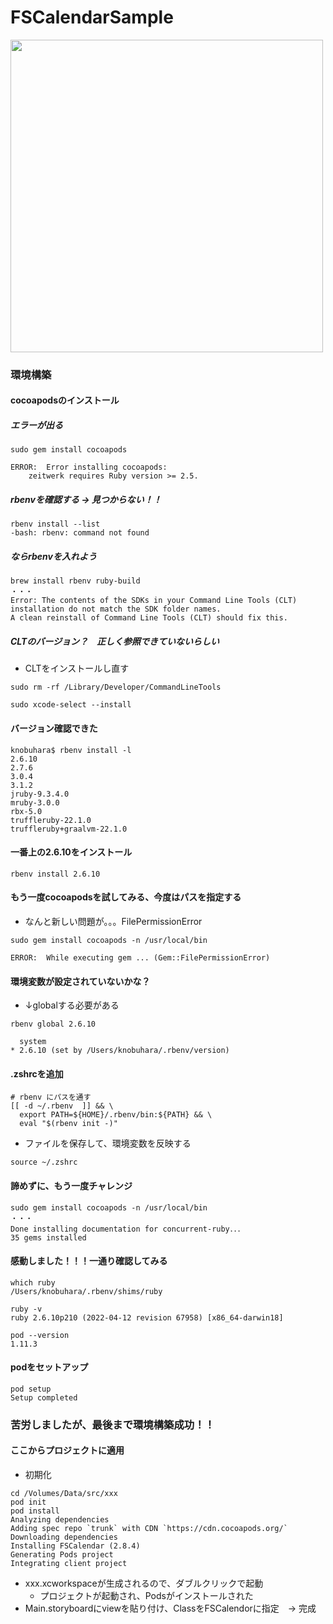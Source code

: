 # FSCalendarSample
  <img src="https://user-images.githubusercontent.com/88915966/172045688-86500620-3b2f-4c1d-9d42-88dea8c12052.png" width="500">

### 環境構築
#### cocoapodsのインストール

##### エラーが出る
~~~
sudo gem install cocoapods

ERROR:  Error installing cocoapods:
	zeitwerk requires Ruby version >= 2.5.
~~~

##### rbenvを確認する → 見つからない！！
~~~
rbenv install --list
-bash: rbenv: command not found
~~~

##### ならrbenvを入れよう
~~~
brew install rbenv ruby-build
・・・
Error: The contents of the SDKs in your Command Line Tools (CLT) installation do not match the SDK folder names.
A clean reinstall of Command Line Tools (CLT) should fix this.
~~~

##### CLTのバージョン？　正しく参照できていないらしい
- CLTをインストールし直す
~~~
sudo rm -rf /Library/Developer/CommandLineTools

sudo xcode-select --install
~~~

#### バージョン確認できた
~~~
knobuhara$ rbenv install -l
2.6.10
2.7.6
3.0.4
3.1.2
jruby-9.3.4.0
mruby-3.0.0
rbx-5.0
truffleruby-22.1.0
truffleruby+graalvm-22.1.0
~~~

#### 一番上の2.6.10をインストール
~~~
rbenv install 2.6.10
~~~

#### もう一度cocoapodsを試してみる、今度はパスを指定する
- なんと新しい問題が。。。FilePermissionError
~~~
sudo gem install cocoapods -n /usr/local/bin

ERROR:  While executing gem ... (Gem::FilePermissionError)
~~~

#### 環境変数が設定されていないかな？
- ↓globalする必要がある
~~~
rbenv global 2.6.10

  system
* 2.6.10 (set by /Users/knobuhara/.rbenv/version)
~~~

#### .zshrcを追加
~~~
# rbenv にパスを通す
[[ -d ~/.rbenv  ]] && \
  export PATH=${HOME}/.rbenv/bin:${PATH} && \
  eval "$(rbenv init -)"
~~~

- ファイルを保存して、環境変数を反映する
~~~
source ~/.zshrc 
~~~

#### 諦めずに、もう一度チャレンジ
~~~
sudo gem install cocoapods -n /usr/local/bin
・・・
Done installing documentation for concurrent-ruby．．．
35 gems installed
~~~

#### 感動しました！！！一通り確認してみる
~~~
which ruby
/Users/knobuhara/.rbenv/shims/ruby

ruby -v
ruby 2.6.10p210 (2022-04-12 revision 67958) [x86_64-darwin18]

pod --version
1.11.3
~~~

#### podをセットアップ
~~~
pod setup
Setup completed
~~~

### 苦労しましたが、最後まで環境構築成功！！

#### ここからプロジェクトに適用
- 初期化
~~~
cd /Volumes/Data/src/xxx
pod init
pod install
Analyzing dependencies
Adding spec repo `trunk` with CDN `https://cdn.cocoapods.org/`
Downloading dependencies
Installing FSCalendar (2.8.4)
Generating Pods project
Integrating client project
~~~

- xxx.xcworkspaceが生成されるので、ダブルクリックで起動
  - プロジェクトが起動され、Podsがインストールされた
- Main.storyboardにviewを貼り付け、ClassをFSCalendorに指定　→ 完成
